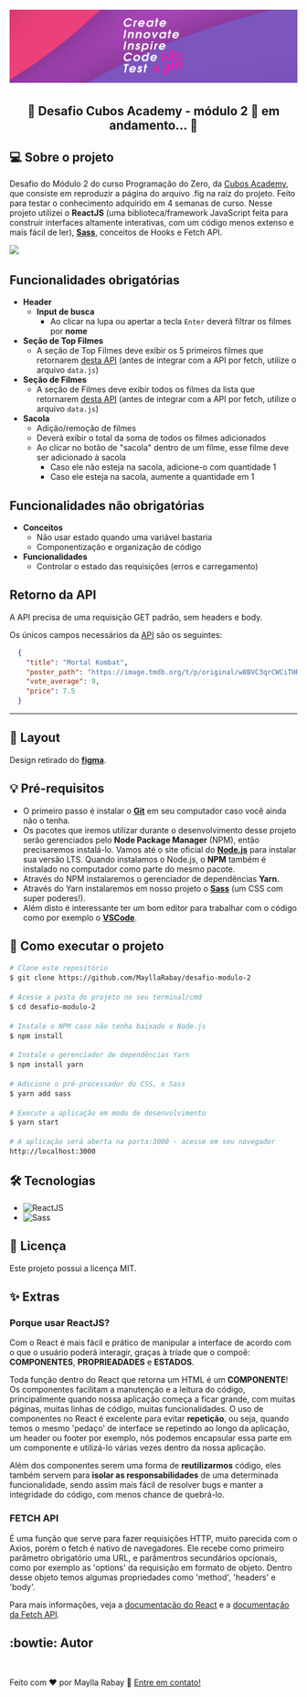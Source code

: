 <h1 align="center">
  <img alt="Create, innovate, inspire, code and test like a girl!" title="#MeuBanner" src="./banner.png" />
</h1>

<h2 align="center"> 
	🚧 Desafio Cubos Academy - módulo 2 🚀 em andamento... 🚧
</h2>

## 💻 Sobre o projeto
 Desafio do Módulo 2 do curso Programação do Zero, da <a href="https://www.cubos.academy/" target="_blank">Cubos Academy</a>, que consiste em reproduzir a página do arquivo .fig na raíz do projeto. Feito para testar o conhecimento adquirido em 4 semanas de curso. Nesse projeto utilizei o **ReactJS** (uma biblioteca/framework JavaScript feita para construir interfaces altamente interativas, com um código menos extenso e mais fácil de ler), [**Sass**](https://sass-lang.com/guide), conceitos de Hooks e Fetch API.

 ![](https://i.imgur.com/xG74tOh.png)

 ## Funcionalidades obrigatórias
- **Header**
  - **Input de busca**
    - Ao clicar na lupa ou apertar a tecla `Enter` deverá filtrar os filmes por **nome**
- **Seção de Top Filmes**
  - A seção de Top Filmes deve exibir os 5 primeiros filmes que retornarem [desta API](https://tmdb-proxy-workers.vhfmag.workers.dev/3/discover/movie?language=pt-BR) (antes de integrar com a API por fetch, utilize o arquivo `data.js`)
- **Seção de Filmes**
  - A seção de Filmes deve exibir todos os filmes da lista que retornarem [desta API](https://tmdb-proxy-workers.vhfmag.workers.dev/3/discover/movie?language=pt-BR) (antes de integrar com a API por fetch, utilize o arquivo `data.js`)
- **Sacola**
  - Adição/remoção de filmes
  - Deverá exibir o total da soma de todos os filmes adicionados
  - Ao clicar no botão de "sacola" dentro de um filme, esse filme deve ser adicionado à sacola
      - Caso ele não esteja na sacola, adicione-o com quantidade 1
      - Caso ele esteja na sacola, aumente a quantidade em 1
 ## Funcionalidades não obrigatórias
- **Conceitos**
  - Não usar estado quando uma variável bastaria
  - Componentização e organização de código
- **Funcionalidades**
  - Controlar o estado das requisições (erros e carregamento)

## Retorno da API
A API precisa de uma requisição GET padrão, sem headers e body.

Os únicos campos necessários da [API](https://tmdb-proxy-workers.vhfmag.workers.dev/3/discover/movie?language=pt-BR) são os seguintes:
```json
  {
    "title": "Mortal Kombat",
    "poster_path": "https://image.tmdb.org/t/p/original/w8BVC3qrCWCiTHRz4Rft12dtQF0.jpg",
    "vote_average": 9,
    "price": 7.5
  }
```

<hr />

## 🎨 Layout
  Design retirado do [**figma**](https://www.figma.com/file/0uao1ougGtaO4MotuJgZ0k/Desafio-2-Front-end?node-id=0%3A1).

## 💡 Pré-requisitos
 - O primeiro passo é instalar o [**Git**](https://git-scm.com) em seu computador caso você ainda não o tenha. 
 - Os pacotes que iremos utilizar durante o desenvolvimento desse projeto serão gerenciados pelo **Node Package Manager** (NPM), então precisaremos instalá-lo. Vamos até o site oficial do [**Node.js**](https://nodejs.org/en/) para instalar sua versão LTS. Quando instalamos o Node.js, o **NPM** também é instalado no computador como parte do mesmo pacote. 
 - Através do NPM instalaremos o gerenciador de dependências **Yarn**.
 - Através do Yarn instalaremos em nosso projeto o [**Sass**](https://sass-lang.com/guide) (um CSS com super poderes!).
 - Além disto é interessante ter um bom editor para trabalhar com o código como por exemplo o [**VSCode**](https://code.visualstudio.com/download).

## 🚀 Como executar o projeto

```bash
# Clone este repositório
$ git clone https://github.com/MayllaRabay/desafio-modulo-2

# Acesse a pasta do projeto no seu terminal/cmd
$ cd desafio-modulo-2

# Instale o NPM caso não tenha baixado o Node.js
$ npm install

# Instale o gerenciador de dependências Yarn
$ npm install yarn

# Adicione o pré-processador do CSS, o Sass
$ yarn add sass

# Execute a aplicação em modo de desenvolvimento
$ yarn start

# A aplicação será aberta na porta:3000 - acesse em seu navegador
http://localhost:3000
```

## 🛠 Tecnologias
  - ![ReactJS](https://img.shields.io/badge/-ReactJS-4682b4)
  - ![Sass](https://img.shields.io/badge/-Sass-ff6f9c)

## 📝 Licença
Este projeto possui a licença MIT.

## ✨ Extras
### Porque usar ReactJS?
 Com o React é mais fácil e prático de manipular a interface de acordo com o que o usuário poderá interagir, graças à tríade que o compoẽ: **COMPONENTES**, **PROPRIEADADES** e **ESTADOS**.

 Toda função dentro do React que retorna um HTML é um **COMPONENTE**! Os componentes facilitam a manutenção e a leitura do código, principalmente quando nossa aplicação começa a ficar grande, com muitas páginas, muitas linhas de código, muitas funcionalidades. O uso de componentes no React é excelente para evitar **repetição**, ou seja, quando temos o mesmo 'pedaço' de interface se repetindo ao longo da aplicação, um header ou footer por exemplo, nós podemos encapsular essa parte em um componente e utilizá-lo várias vezes dentro da nossa aplicação. 
 
 Além dos componentes serem uma forma de **reutilizarmos** código, eles também servem para **isolar as responsabilidades** de uma determinada funcionalidade, sendo assim mais fácil de resolver bugs e manter a integridade do código, com menos chance de quebrá-lo.
### FETCH API
 É uma função que serve para fazer requisições HTTP, muito parecida com o Axios, porém o fetch é nativo de navegadores. Ele recebe como primeiro parâmetro obrigatório uma URL, e parâmentros secundários opcionais, como por exemplo as 'options' da requisição em formato de objeto. Dentro desse objeto temos algumas propriedades como 'method', 'headers' e 'body'.

 Para mais informações, veja a [documentação do React](https://create-react-app.dev/docs/getting-started/) e a [documentação da Fetch API](https://developer.mozilla.org/pt-BR/docs/Web/API/Fetch_API).

## :bowtie: Autor
<a href="https://github.com/mayllarabay/">
 <img style="border-radius: 50%" src="https://avatars.githubusercontent.com/u/68441361?v=4" 
 width="100px" alt="" />
</a>

Feito com ❤️ por Maylla Rabay 👋 [Entre em contato!](https://www.linkedin.com/in/mayllarabay/)
